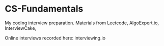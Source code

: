 # CS-Fundamentals
My coding interview preparation. Materials from Leetcode, AlgoExpert.io, InterviewCake,

Online interviews recorded here: interviewing.io
